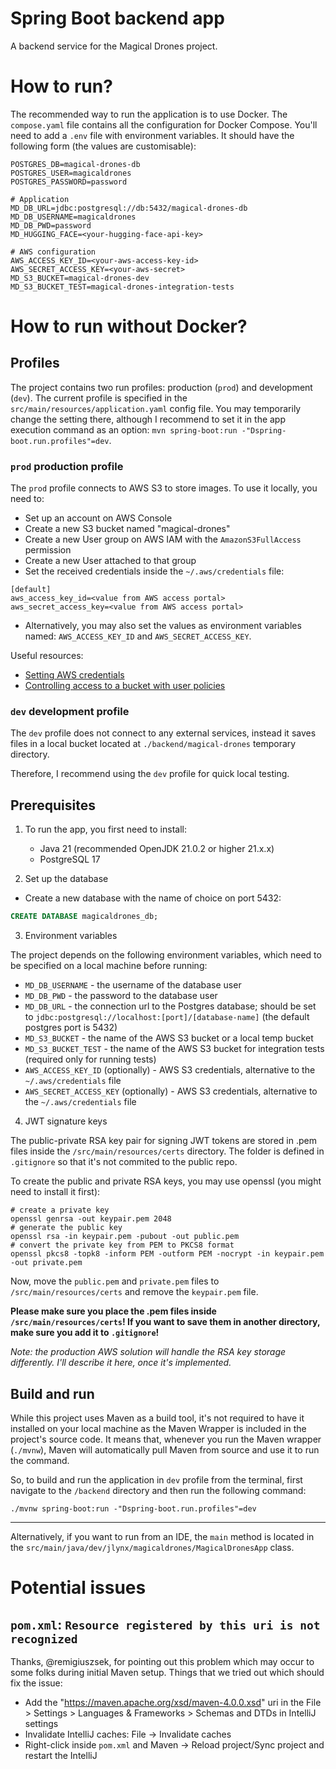 # Spring Boot backend app

A backend service for the Magical Drones project.

# How to run?

The recommended way to run the application is to use Docker. The `compose.yaml` file
contains all the configuration for Docker Compose. You'll need to add a `.env` file with
environment variables. It should have the following form (the values are customisable):

```dotenv
POSTGRES_DB=magical-drones-db
POSTGRES_USER=magicaldrones
POSTGRES_PASSWORD=password

# Application
MD_DB_URL=jdbc:postgresql://db:5432/magical-drones-db
MD_DB_USERNAME=magicaldrones
MD_DB_PWD=password
MD_HUGGING_FACE=<your-hugging-face-api-key>

# AWS configuration
AWS_ACCESS_KEY_ID=<your-aws-access-key-id>
AWS_SECRET_ACCESS_KEY=<your-aws-secret>
MD_S3_BUCKET=magical-drones-dev
MD_S3_BUCKET_TEST=magical-drones-integration-tests
```

# How to run without Docker?

## Profiles

The project contains two run profiles: production (`prod`) and development (`dev`).
The current profile is specified in the `src/main/resources/application.yaml` config file.
You may temporarily change the setting there, although I recommend to set it in the app
execution command as an option: `mvn spring-boot:run -"Dspring-boot.run.profiles"=dev`.

### `prod` production profile

The `prod` profile connects to AWS S3 to store images. To use it locally, you need to:
- Set up an account on AWS Console
- Create a new S3 bucket named "magical-drones"
- Create a new User group on AWS IAM with the `AmazonS3FullAccess` permission
- Create a new User attached to that group
- Set the received credentials inside the `~/.aws/credentials` file:
```
[default]
aws_access_key_id=<value from AWS access portal>
aws_secret_access_key=<value from AWS access portal>
```
- Alternatively, you may also set the values as environment variables named: `AWS_ACCESS_KEY_ID` and `AWS_SECRET_ACCESS_KEY`.

Useful resources:
- [Setting AWS credentials](https://docs.aws.amazon.com/sdk-for-java/latest/developer-guide/credentials-temporary.html)
- [Controlling access to a bucket with user policies](https://docs.aws.amazon.com/AmazonS3/latest/userguide/walkthrough1.html)

### `dev` development profile
The `dev` profile does not connect to any external services, instead it saves files in a local bucket located at `./backend/magical-drones` temporary directory.

Therefore, I recommend using the `dev` profile for quick local testing.

## Prerequisites

1. To run the app, you first need to install:
   - Java 21 (recommended OpenJDK 21.0.2 or higher 21.x.x)
   - PostgreSQL 17


2. Set up the database
- Create a new database with the name of choice on port 5432:
```sql
CREATE DATABASE magicaldrones_db;
```

3. Environment variables

The project depends on the following environment variables, which need to be specified on a local machine before running:
- `MD_DB_USERNAME` - the username of the database user
- `MD_DB_PWD` - the password to the database user
- `MD_DB_URL` - the connection url to the Postgres database; should be set to `jdbc:postgresql://localhost:[port]/[database-name]` (the default postgres port is 5432)
- `MD_S3_BUCKET` - the name of the AWS S3 bucket or a local temp bucket
- `MD_S3_BUCKET_TEST` - the name of the AWS S3 bucket for integration tests (required only for running tests)
- `AWS_ACCESS_KEY_ID` (optionally) - AWS S3 credentials, alternative to the `~/.aws/credentials` file
- `AWS_SECRET_ACCESS_KEY` (optionally) - AWS S3 credentials, alternative to the `~/.aws/credentials` file

4. JWT signature keys

The public-private RSA key pair for signing JWT tokens are stored in .pem files inside the `/src/main/resources/certs` directory. The folder is defined in `.gitignore` so that it's not commited to the public repo.

To create the public and private RSA keys, you may use openssl (you might need to install it first):

```shell
# create a private key
openssl genrsa -out keypair.pem 2048
# generate the public key
openssl rsa -in keypair.pem -pubout -out public.pem
# convert the private key from PEM to PKCS8 format
openssl pkcs8 -topk8 -inform PEM -outform PEM -nocrypt -in keypair.pem -out private.pem
```
Now, move the `public.pem` and `private.pem` files to `/src/main/resources/certs` and remove the `keypair.pem` file.

**Please make sure you place the .pem files inside `/src/main/resources/certs`! If you want to save them in another directory, make sure you add it to `.gitignore`!**

*Note: the production AWS solution will handle the RSA key storage differently. I'll describe it here, once it's implemented.*

## Build and run
While this project uses Maven as a build tool, it's not required to have it installed on your local
machine as the Maven Wrapper is included in the project's source code.
It means that, whenever you run the Maven wrapper (`./mvnw`), Maven will automatically pull Maven
from source and use it to run the command.

So, to build and run the application in `dev` profile from the terminal, first navigate to the
`/backend` directory and then run the following command:

```shell
./mvnw spring-boot:run -"Dspring-boot.run.profiles"=dev
```
---
Alternatively, if you want to run from an IDE, the `main` method is located in the `src/main/java/dev/jlynx/magicaldrones/MagicalDronesApp` class.

# Potential issues

## `pom.xml`: `Resource registered by this uri is not recognized`

Thanks, @remigiuszsek, for pointing out this problem which may occur to some folks during initial Maven setup. Things that we tried out which should fix the issue:
- Add the "https://maven.apache.org/xsd/maven-4.0.0.xsd" uri in the File > Settings > Languages & Frameworks > Schemas and DTDs in IntelliJ settings
- Invalidate IntelliJ caches: File -> Invalidate caches
- Right-click inside `pom.xml` and Maven -> Reload project/Sync project and restart the IntelliJ